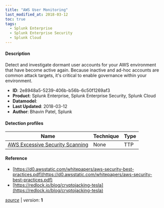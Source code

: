 ```yaml
---
title: "AWS User Monitoring"
last_modified_at: 2018-03-12
toc: true
tags:
  - Splunk Enterprise
  - Splunk Enterprise Security
  - Splunk Cloud
---
```


#### Description

Detect and investigate dormant user accounts for your AWS environment that have become active again. Because inactive and ad-hoc accounts are common attack targets, it's critical to enable governance within your environment.

- **ID**: 2e8948a5-5239-406b-b56b-6c50f1269af3
- **Product**: Splunk Enterprise, Splunk Enterprise Security, Splunk Cloud
- **Datamodel**: 
- **Last Updated**: 2018-03-12
- **Author**: Bhavin Patel, Splunk

#### Detection profiles

| Name        | Technique   | Type         |
| ----------- | ----------- |--------------|
| [AWS Excessive Security Scanning](/cloud/aws_excessive_security_scanning/) | None | TTP |

#### Reference

* [https://d0.awsstatic.com/whitepapers/aws-security-best-practices.pdf](https://d0.awsstatic.com/whitepapers/aws-security-best-practices.pdf)
* [https://redlock.io/blog/cryptojacking-tesla](https://redlock.io/blog/cryptojacking-tesla)



[*source*](https://github.com/splunk/security_content/tree/develop/stories/aws_user_monitoring.yml) \| *version*: **1**